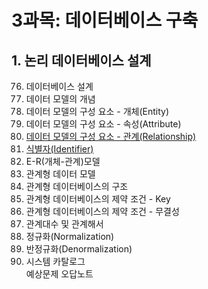 # 3과목: 데이터베이스 구축

## 1. 논리 데이터베이스 설계

076. 데이터베이스 설계
077. 데이터 모델의 개념
078. 데이터 모델의 구성 요소 - 개체(Entity)    
079. 데이터 모델의 구성 요소 - 속성(Attribute)
080. [데이터 모델의 구성 요소 - 관계(Relationship)](./doc/sec80.md)
081. [식별자(Identifier)](./doc/sec81.md)
082. E-R(개체-관계)모델
083. 관계형 데이터 모델
084. 관계형 데이터베이스의 구조
085. 관계형 데이터베이스의 제약 조건 - Key 
086. 관계형 데이터베이스의 제약 조건 - 무결성
087. 관계대수 및 관계해서
088. 정규화(Normalization)
089. 반정규화(Denormalization) 
090. 시스템 카탈로그   
예상문제 오답노트